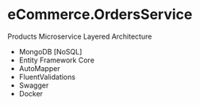 # eCommerce.OrdersService
Products Microservice
Layered Architecture

* MongoDB [NoSQL]
* Entity Framework Core
* AutoMapper
* FluentValidations
* Swagger
* Docker